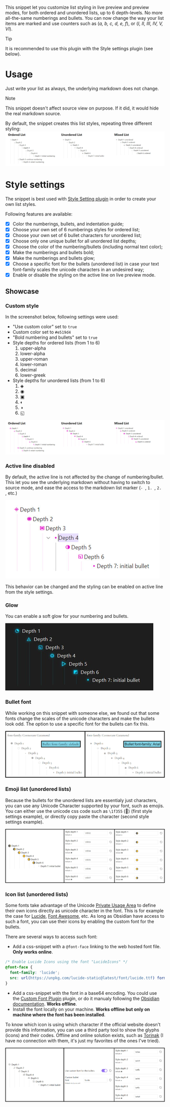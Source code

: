 This snippet let you customize list styling in live preview and preview modes, for both ordered and unordered lists, up to 6 depth-levels. No more all-the-same numberings and bullets. You can now change the way your list items are marked and use counters such as (*a, b, c, d, e, f*), or (*I, II, III, IV, V, VI*).

> [!TIP]
> It is recommended to use this plugin with the Style settings plugin (see below).

# Usage

Just write your list as always, the underlying markdown does not change.

> [!NOTE]
> This snippet doesn't affect source view on purpose. If it did, it would hide the real markdown source.

By default, the snippet creates this list styles, repeating three different styling:
![default style](screenshots/default-style.jpg)

# Style settings

The snippet is best used with [Style Setting plugin](https://github.com/mgmeyers/obsidian-style-settings) in order to create your own list styles.

Following features are available:
- [x] Color the numberings, bullets, and indentation guide;
- [x] Choose your own set of 6 numberings styles for ordered list;
- [x] Choose your own set of 6 bullet characters for unordered list;
- [x] Choose only one unique bullet for all unordered list depths;
- [x] Choose the color of the numbering/bullets (including normal text color);
- [x] Make the numberings and bullets bold;
- [x] Make the numberings and bullets glow;
- [x] Choose a specific font for the bullets (unordered list) in case your text font-family scales the unicode characters in an undesired way;
- [x] Enable or disable the styling on the active line on live preview mode.

## Showcase

### Custom style

In the screenshot below, following settings were used:
- "Use custom color" set to `true`
- Custom color set to `#e519d4`
- "Bold numbering and bullets" set to `true`
- Style depths for ordered lists (from 1 to 6)
  1. upper-alpha
  2. lower-alpha
  3. upper-roman
  4. lower-roman
  5. decimal
  6. lower-greek
- Style depths for unordered lists (from 1 to 6)
  1. ◈
  2. ◉
  3. ▣
  4. ◐
  5. ◑
  6. ◱

![custom style](screenshots/custom-style.jpg)

### Active line disabled

By default, the active line is not affected by the change of numbering/bullet. This let you see the underlying markdown without having to switch to source mode, and ease the access to the markdown list marker (`- `, `1. `, `2. `, etc.)

![active line disabled](screenshots/active-line.jpg)

This behavior can be changed and the styling can be enabled on active line from the style settings.

### Glow

You can enable a soft glow for your numbering and bullets.

![glow](screenshots/glow.jpg)

### Bullet font

While working on this snippet with someone else, we found out that some fonts change the scales of the unicode characters and make the bullets look odd. The option to use a specific font for the bullets can fix this.

![custom font](screenshots/custom-font.jpg)

### Emoji list (unordered lists)

Because the bullets for the unordered lists are essentialy just characters, you can use any Unicode Character supported by your font, such as emojis. You can either use the unicode css code such as `\1f355` (🍕) (first style settings example), or directly copy paste the character (second style settings example).

![emojis](screenshots/emojis.jpg)

### Icon list (unordered lists)

Some fonts take advantage of the Unicode [Private Usage Area](https://en.wikipedia.org/wiki/Private_Use_Areas) to define their own icons directly as unicode character in the font. This is for example the case for [Lucide](https://lucide.dev/), [Font Awesome](https://fontawesome.com/), etc. As long as Obsidian have access to such a font, you can use their icons by enabling the custom font for the bullets.

There are several ways to access such font:
- Add a css-snippet with a `@font-face` linking to the web hosted font file. **Only works online**.
```css
/* Enable Lucide Icons using the font "LucideIcons" */
@font-face {
  font-family: 'lucide';
  src: url(https://unpkg.com/lucide-static@latest/font/lucide.ttf) format('truetype');
}
```
- Add a css-snippet with the font in a base64 encoding. You could use the [Custom Font Plugin](https://github.com/pourmand1376/obsidian-custom-font) plugin, or do it manualy following the [Obsidian documentation](https://docs.obsidian.md/Themes/App+themes/Embed+fonts+and+images+in+your+theme). **Works offline**.
- Install the font locally on your machine. **Works offline but only on machine where the font has been installed**.

To know which icon is using which character if the official website doesn't provide this information, you can use a third party tool to show the glyphs (icons) and their codes. Offline and online solution exists, such as [Torinak](https://torinak.com/font/lsfont.html) (I have no connection with them, it's just my favorites of the ones I've tried).

![lucide icons](screenshots/lucide-icons.jpg)